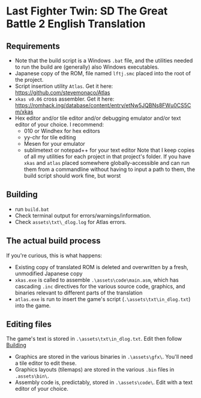 # Last Fighter Twin: SD The Great Battle 2 English Translation

## Requirements
* Note that the build script is a Windows `.bat` file, and the utilities needed to run the build are (generally) also Windows executables.
* Japanese copy of the ROM, file named `lftj.smc` placed into the root of the project.
* Script insertion utility `Atlas`. Get it here: https://github.com/stevemonaco/Atlas
* `xkas v0.06` cross assembler. Get it here: https://romhack.ing/database/content/entry/etNw5JQBNs8FWu0CS5Cm/xkas
* Hex editor and/or tile editor and/or debugging emulator and/or text editor of your choice. I recommend:
  * 010 or Windhex for hex editors
  * yy-chr for tile editing
  * Mesen for your emulator
  * sublimetext or notepad++ for your text editor
Note that I keep copies of all my utilities for each project in that project's folder. If you have `xkas` and `atlas` placed somewhere globally-accessible and can run them from a commandline without having to input a path to them, the build script should work fine, but worst 

## Building
* run `build.bat`
* Check terminal output for errors/warnings/information.
* Check `assets\txt\_dlog.log` for Atlas errors.

## The actual build process
If you're curious, this is what happens:
* Existing copy of translated ROM is deleted and overwritten by a fresh, unmodified Japanese copy
* `xkas.exe` is called to assemble `.\assets\code\main.asm`, which has cascading `.inc` directives for the various source code, graphics, and binaries relevant to different parts of the translation
* `atlas.exe` is run to insert the game's script (`.\assets\txt\in_dlog.txt`) into the game.

## Editing files
The game's text is stored in `.\assets\txt\in_dlog.txt`. Edit then follow [Building](#Building)
* Graphics are stored in the various binaries in `.\assets\gfx\`. You'll need a tile editor to edit these.
* Graphics layouts (tilemaps) are stored in the various `.bin` files in `.assets\bin\`.
* Assembly code is, predictably, stored in `.\assets\code\`. Edit with a text editor of your choice.
